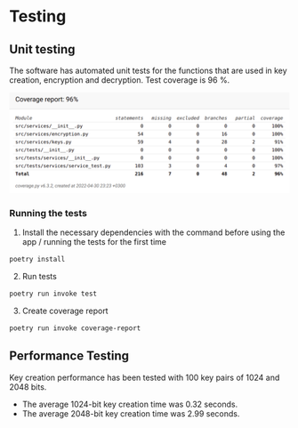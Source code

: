 # Testing

## Unit testing

The software has automated unit tests for the functions that are used in key creation, encryption and decryption.
Test coverage is 96 %.

![](./images/coverage_report.png)

### Running the tests

1. Install the necessary dependencies with the command before using the app / running the tests for the first time

```bash
poetry install
```

2. Run tests

```bash
poetry run invoke test
```

3. Create coverage report

```bash
poetry run invoke coverage-report
```

## Performance Testing

Key creation performance has been tested with 100 key pairs of 1024 and 2048 bits.

* The average 1024-bit key creation time was 0.32 seconds.
* The average 2048-bit key creation time was 2.99 seconds. 
